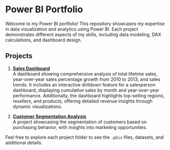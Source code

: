 # Power BI Portfolio

Welcome to my Power BI portfolio! This repository showcases my expertise in data visualization and analytics using Power BI. Each project demonstrates different aspects of my skills, including data modeling, DAX calculations, and dashboard design.

## Projects

1. **[Sales Dashboard](./Sales_Dashboard/README.md)**  
   A dashboard showing comprehensive analysis of total lifetime sales, year-over-year sales percentage growth from 2010 to 2013, and sales trends. It includes an interactive drilldown feature for a salesperson dashboard, displaying cumulative sales by month and year-over-year performance. Additionally, the dashboard highlights top-selling regions, resellers, and products, offering detailed revenue insights through dynamic visualizations.

2. **[Customer Segmentation Analysis](./Customer_Segmentation/README.md)**  
   A project showcasing the segmentation of customers based on purchasing behavior, with insights into marketing opportunities.

Feel free to explore each project folder to see the `.pbix` files, datasets, and additional details.
